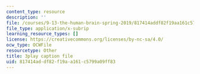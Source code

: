 ```yaml
---
content_type: resource
description: ''
file: /courses/9-13-the-human-brain-spring-2019/817414addf82f19aa161c5799a09ff83_W2PY6z1Wddg.srt
file_type: application/x-subrip
learning_resource_types: []
license: https://creativecommons.org/licenses/by-nc-sa/4.0/
ocw_type: OCWFile
resourcetype: Other
title: 3play caption file
uid: 817414ad-df82-f19a-a161-c5799a09ff83
---
```

